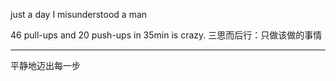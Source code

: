 just a day
I misunderstood a man

46 pull-ups and 20 push-ups in 35min is crazy.
三思而后行：只做该做的事情
*************
平静地迈出每一步